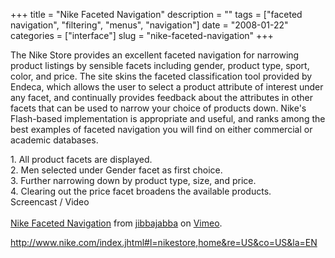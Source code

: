 +++
title = "Nike Faceted Navigation"
description = ""
tags = ["faceted navigation", "filtering", "menus", "navigation"]
date = "2008-01-22"
categories = ["interface"]
slug = "nike-faceted-navigation"
+++


<p>The Nike Store provides an excellent faceted navigation for narrowing product listings by sensible facets including gender, product type, sport, color, and price. The site skins the faceted classification tool provided by Endeca, which allows the user to select a product attribute of interest under any facet, and continually provides feedback about the attributes in other facets that can be used to narrow your choice of products down. Nike's Flash-based implementation is appropriate and useful, and ranks among the best examples of faceted navigation you will find on either commercial or academic databases.</p>
<div id="screens-full" class="clear"><div class="caption">1. All product facets are displayed.</div><div class="fullimg clear"><a href="//konigi.com/media/interface/nike-faceted-navigation-1.png" class="group" rel="group" title="1. All product facets are displayed."><img src="//konigi.com/media/interface/nike-faceted-navigation-1.png" alt="" class="img-responsive"></a></div></div><div id="screens-full" class="clear"><div class="caption">2. Men selected under Gender facet as first choice. </div><div class="fullimg clear"><a href="//konigi.com/media/interface/nike-faceted-navigation-2.png" class="group" rel="group" title="2. Men selected under Gender facet as first choice. "><img src="//konigi.com/media/interface/nike-faceted-navigation-2.png" alt="" class="img-responsive"></a></div></div><div id="screens-full" class="clear"><div class="caption">3. Further narrowing down by product type, size, and price.</div><div class="fullimg clear"><a href="//konigi.com/media/interface/nike-faceted-navigation-3.png" class="group" rel="group" title="3. Further narrowing down by product type, size, and price."><img src="//konigi.com/media/interface/nike-faceted-navigation-3.png" alt="" class="img-responsive"></a></div></div><div id="screens-full" class="clear"><div class="caption">4. Clearing out the price facet broadens the available products. </div><div class="fullimg clear"><a href="//konigi.com/media/interface/nike-faceted-navigation-4.png" class="group" rel="group" title="4. Clearing out the price facet broadens the available products. "><img src="//konigi.com/media/interface/nike-faceted-navigation-4.png" alt="" class="img-responsive"></a></div></div><div class="video"><div class="caption aptureNoAutolink">Screencast / Video</div><div class="video-object"><object type="application/x-shockwave-flash" width="610" height="391" data="http://www.vimeo.com/moogaloop.swf?clip_id=696518&amp;server=www.vimeo.com&amp;fullscreen=1&amp;show_title=1&amp;show_byline=1&amp;show_portrait=0&amp;color=00ADEF">	<param name="quality" value="best" />	<param name="allowfullscreen" value="true" />	<param name="scale" value="showAll" />	<param name="movie" value="http://www.vimeo.com/moogaloop.swf?clip_id=696518&amp;server=www.vimeo.com&amp;fullscreen=1&amp;show_title=1&amp;show_byline=1&amp;show_portrait=0&amp;color=00ADEF" /></object><br /><a href="http://www.vimeo.com/696518/l:embed_696518">Nike Faceted Navigation</a> from <a href="http://www.vimeo.com/jibbajabba/l:embed_696518">jibbajabba</a> on <a href="http://vimeo.com/l:embed_696518">Vimeo</a>.</div></div>        
<p><a href="http://www.nike.com/index.jhtml#l=nikestore,home&re=US&co=US&la=EN">http://www.nike.com/index.jhtml#l=nikestore,home&re=US&co=US&la=EN</a></p>


